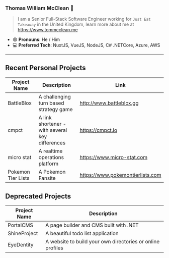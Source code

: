 ### Thomas William McClean 👋
> I am a Senior Full-Stack Software Engineer working for `Just Eat Takeaway` in the United Kingdom, learn more about me at https://www.tommcclean.me

- 😄 **Pronouns**: He / Him
- 💻 **Preferred Tech**: NuxtJS, VueJS, NodeJS, C# .NETCore, Azure, AWS

<hr>

## Recent Personal Projects
| Project Name | Description | Link
|---|---|---
| BattleBlox | A challenging turn based strategy game | http://www.battleblox.gg   
| cmpct  | A link shortener - with several key differences | https://cmpct.io
| micro stat  | A realtime operations platform | https://www.micro-stat.com
| Pokemon Tier Lists | A Pokemon Fansite | https://www.pokemontierlists.com

## Deprecated Projects
| Project Name | Description
|---|---
| PortalCMS | A page builder and CMS built with .NET
| ShineProject  | A beautiful todo list application
| EyeDentity  | A website to build your own directories or online profiles
